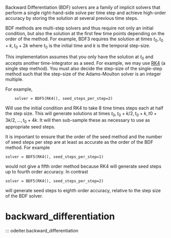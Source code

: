 Backward Differentiation (BDF) solvers are a family of implicit solvers that perform a single
right-hand-side solve per time step and achieve high-order accuracy by
storing the solution at several previous time steps.

BDF methods are multi-step solvers and thus
require not only an initial condition, but also the solution at
the first few time points depending on the order of the method.
For example, BDF3 requires the solution at times $t_0, t_0+k, t_0+2k$
where $t_0$ is the initial time and $k$ is the temporal step-size.

This implementation assumes that you only have the solution at $t_0$
and accepts another time-integrator as a seed. For example, we may use
[RK4](single_step.md) (a single step method). You must also decide the
step-size of the single-step method such that the step-size of the
Adams-Moulton solver is an integer multiple.

For example,
```
	solver = BDF5(RK4(), seed_steps_per_step=2)
```
Will use the initial condition and RK4 to take 8 time times steps
each at half the step size. This will generate solutions at times
$t_0, t_0 + k/2, t_0 + k, t0 + 3k/2, ..., t_0 + 4k$.
It will then sub-sample these as necessary to use as appropriate seed
steps.

It is important to ensure that the order of the seed method and the number
of seed steps per step are at least as accurate as the order of the
BDF method. For example
```
solver = BDF5(RK4(), seed_steps_per_step=1)
```
would not give a fifth order method because RK4 will generate seed steps
up to fourth order accuracy. In contrast
```
solver = BDF5(RK4(), seed_steps_per_step=2)
```
will generate seed steps to eighth order accuracy, relative to the
step size of the BDF solver.

# backward_differentiation
::: odeiter.backward_differentiation
